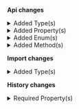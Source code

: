 **Api changes**

<details>
<summary>Added Type(s)</summary>

- added type `ApprovalRuleSetCustomFieldAction`
- added type `ApprovalRuleSetCustomTypeAction`
</details>


<details>
<summary>Added Property(s)</summary>

- added property `custom` to type `ApprovalRule`
- added property `source` to type `EventBridgeDestination`
</details>


<details>
<summary>Added Enum(s)</summary>

- added enum `approval-rule` to type `CustomFieldReferenceValue`
- added enum `approval-rule` to type `ResourceTypeId`
</details>


<details>
<summary>Added Method(s)</summary>

- added method `apiRoot.withProjectKey().productTailoring().head()`
</details>

**Import changes**

<details>
<summary>Added Type(s)</summary>

- added type `InvalidFieldsUpdateError`
- added type `NewMasterVariantAdditionNotAllowedError`
</details>

**History changes**

<details>
<summary>Required Property(s)</summary>

- changed property `id` of type `ModifiedBy` to be optional
</details>


